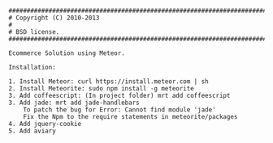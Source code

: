     #########################################################################################
    # Copyright (C) 2010-2013
    #
    # BSD license.
    #########################################################################################

    Ecommerce Solution using Meteor.

    Installation:

    1. Install Meteor: curl https://install.meteor.com | sh
    2. Install Meteorite: sudo npm install -g meteorite
    3. Add coffeescript: (In project folder) mrt add coffeescript
    3. Add jade: mrt add jade-handlebars
    	To patch the bug for Error: Cannot find module 'jade'
    	Fix the Npm to the require statements in meteorite/packages
    4. Add jquery-cookie
    5. Add aviary